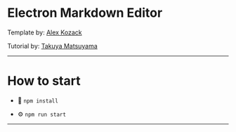 # Electron Markdown Editor
Template by: [Alex Kozack](https://github.com/cawa-93)

Tutorial by: [Takuya Matsuyama](https://www.youtube.com/channel/UC7yZ6keOGsvERMp2HaEbbXQ)

___
# How to start
- 🚀 `npm install`

- ⚙️ `npm run start`
___
